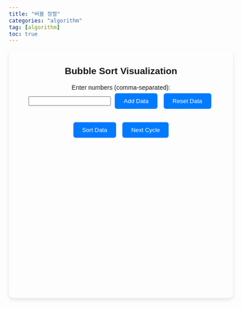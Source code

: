 ```yaml
---
title: "버블 정렬"
categories: "algorithm"
tag: [algorithm]
toc: true
---
```


<html lang="en">
<head>
  <meta charset="UTF-8">
  <meta name="viewport" content="width=device-width, initial-scale=1.0">
  <title>Bubble Sort Visualization</title>
  <style>
    body {
      font-family: Arial, sans-serif;
    }
    .container {
      max-width: 600px;
      margin: 0 auto;
      text-align: center;
      padding: 5px;
      border-radius: 10px;
      box-shadow: 0 4px 8px rgba(0, 0, 0, 0.1);
    }
    .input-container {
      margin-bottom: 20px;
    }
    .button {
      padding: 10px 20px;
      background-color: #007bff;
      color: #fff;
      border: none;
      border-radius: 5px;
      cursor: pointer;
      margin: 5px;
    }
    .button:hover {
      background-color: #0056b3;
    }
    #chart-container {
      margin-top: 30px;
      position: relative;
      height: 300px; /* Adjust height for visualization */
      border-radius: 5px;
      padding: 10px;
    }
    .bar {
      position: absolute;
      bottom: 0;
      background-color: #007bff;
      margin: 10px;
      transition: height 0.5s ease-in-out;
      border-top-left-radius: 5px;
      border-top-right-radius: 5px;
    }
  </style>
</head>
<body>
  <div class="container">
    <h2>Bubble Sort Visualization</h2>
    <div class="input-container">
      <label for="data-input">Enter numbers (comma-separated):</label><br>
      <input type="text" id="data-input">
      <button class="button" onclick="addData()">Add Data</button>
      <button class="button" onclick="resetData()">Reset Data</button>
    </div>
    <button class="button" onclick="sortData()">Sort Data</button>
    <button class="button" onclick="nextCycle()">Next Cycle</button>
    <div id="chart-container"></div>
  </div>

  <script>
    let data = [];
    let currentStep = 0;

    function drawChart() {
      const chartContainer = document.getElementById('chart-container');
      chartContainer.innerHTML = '';
      const maxValue = Math.max(...data);
      data.forEach((value, index) => {
        const bar = document.createElement('div');
        bar.className = 'bar';
        bar.style.height = `${(value / maxValue) * 100}%`; // Adjust height for visualization
        bar.innerHTML = `<span>${value}</span>`;
        chartContainer.appendChild(bar);
      });
    }

    function addData() {
      const input = document.getElementById('data-input').value.trim();
      const newData = input.split(',').map(str => parseInt(str.trim()));
      data = data.concat(newData.filter(num => !isNaN(num)));
      drawChart();
    }

    function resetData() {
      data = [];
      drawChart();
    }

    async function sortData() {
      currentStep = 0;
      for (let i = 0; i < data.length - 1; i++) {
        for (let j = 0; j < data.length - 1 - i; j++) {
          if (data[j] > data[j + 1]) {
            await sleep(100); // Adjust speed of sorting
            const temp = data[j];
            data[j] = data[j + 1];
            data[j + 1] = temp;
            drawChart();
          }
        }
      }
    }

    function nextCycle() {
      if (currentStep >= data.length - 1) return;
      for (let j = 0; j < data.length - 1 - currentStep; j++) {
        if (data[j] > data[j + 1]) {
          const temp = data[j];
          data[j] = data[j + 1];
          data[j + 1] = temp;
        }
      }
      currentStep++;
      drawChart();
    }

    function sleep(ms) {
      return new Promise(resolve => setTimeout(resolve, ms));
    }
  </script>
</body>
</html>
